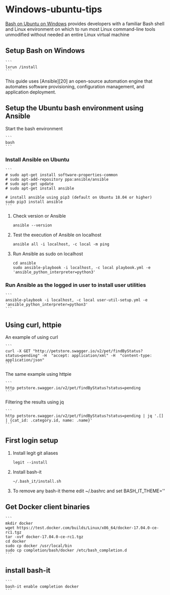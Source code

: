 # Windows-ubuntu-tips

[Bash on Ubuntu on Windows][10] provides developers with a familiar Bash shell
and Linux environment on which to run most Linux command-line tools unmodified
without needed an entire Linux virtual machine

[10]: https://msdn.microsoft.com/en-us/commandline/wsl/about

## Setup Bash on Windows

    ```
    lxrun /install
    ```

This guide uses [Ansible][20] an open-source automation engine that automates
software provisioning, configuration management, and application deployment.

## Setup the Ubuntu bash environment using Ansible

Start the bash environment

    ```
    bash
    ```

### Install Ansible on Ubuntu

    ```
    # sudo apt-get install software-properties-common
    # sudo apt-add-repository ppa:ansible/ansible
    # sudo apt-get update
    # sudo apt-get install ansible

    # install ansible using pip3 (default on Ubuntu 18.04 or higher)
    sudo pip3 install ansible
    ```

1. Check version or Ansible

    ```
    ansible --version
    ```

2. Test the execution of Ansible on localhost

    ```
    ansible all -i localhost, -c local -m ping
    ```

2. Run Ansible as sudo on localhost

    ```
    cd ansible
    sudo ansible-playbook -i localhost, -c local playbook.yml -e 'ansible_python_interpreter=python3'
    ```

### Run Ansible as the logged in user to install user utilities

    ```
    ansible-playbook -i localhost, -c local user-util-setup.yml -e 'ansible_python_interpreter=python3'
    ```

## Using curl, httpie

An example of using curl

    ```
    curl -X GET "http://petstore.swagger.io/v2/pet/findByStatus?status=pending" -H  "accept: application/xml" -H  "content-type: application/json"
    ```

The same example using httpie

    ```
    http petstore.swagger.io/v2/pet/findByStatus?status=pending
    ```

Filtering the results using jq

    ```
    http petstore.swagger.io/v2/pet/findByStatus?status=pending | jq '.[] | {cat_id: .category.id, name: .name}'
    ```

## First login setup

1. Install legit git aliases

    ```
    legit --install
    ```

2. Install bash-it

    ```
    ~/.bash_it/install.sh
    ```

3. To remove any bash-it theme edit ~/.bashrc and set BASH_IT_THEME=''

## Get Docker client binaries

    ```
    mkdir docker
    wget https://test.docker.com/builds/Linux/x86_64/docker-17.04.0-ce-rc1.tgz
    tar -xvf docker-17.04.0-ce-rc1.tgz
    cd docker
    sudo cp docker /usr/local/bin
    sudo cp completion/bash/docker /etc/bash_completion.d
    ```

## install bash-it

    ```
    bash-it enable completion docker
    ```
